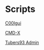# Scripts

[C00lgui](https://raw.githubusercontent.com/N0ub4x/RBX_Scripts/main/C00lgui.lua)

[CMD-X](https://raw.githubusercontent.com/N0ub4x/RBX_Scripts/main/CMD-X.lua)

[Tubers93 Admin](https://raw.githubusercontent.com/N0ub4x/RBX_Scripts/main/Tubers93%20Admin.lua)
